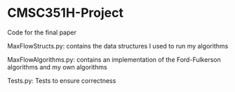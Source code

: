 # CMSC351H-Project
Code for the final paper

MaxFlowStructs.py: contains the data structures I used to run my algorithms

MaxFlowAlgorithms.py: contains an implementation of the Ford-Fulkerson algorithms and my own algorithms

Tests.py: Tests to ensure correctness
